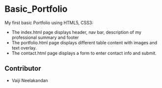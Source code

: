 # Basic_Portfolio

My first basic Portfolio using HTML5, CSS3:

* The index.html page displays header, nav bar, description of my professional summary and footer
* The portfolio.html page displays different table content with images and text overlay.
* The contact.html page displays a form to enter contact info and submit.

## Contributor
* Vaiji Neelakandan


